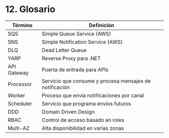 # 12. Glosario

| Término | Definición |
|---------|-----------|
| SQS | Simple Queue Service (AWS) |
| SNS | Simple Notification Service (AWS) |
| DLQ | Dead Letter Queue |
| YARP | Reverse Proxy para .NET |
| API Gateway | Puerta de entrada para APIs |
| Processor | Servicio que consume y procesa mensajes de notificación |
| Worker | Proceso que envía notificaciones por canal |
| Scheduler | Servicio que programa envíos futuros |
| DDD | Domain Driven Design |
| RBAC | Control de acceso basado en roles |
| Multi-AZ | Alta disponibilidad en varias zonas |
